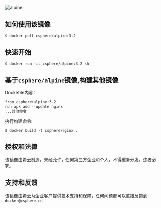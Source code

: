 ![alpine](https://csphere.cn/assets/c7a87396-7b8a-4c62-ac99-65c2a38124f2)

## 如何使用该镜像

    $ docker pull csphere/alpine:3.2

## 快速开始

    $ docker run -it csphere/alpine:3.2 sh

## 基于`csphere/alpine`镜像,构建其他镜像

Dockefile内容：

```Dockerfile
from csphere/alpine:3.2
run apk add --update nginx
...其他命令
```

执行构建命令:

    $ docker build -t csphere/nginx .

## 授权和法律

该镜像由希云制造，未经允许，任何第三方企业和个人，不得重新分发。违者必究。

## 支持和反馈

该镜像由希云为企业客户提供技术支持和保障，任何问题都可以直接反馈到: `docker@csphere.cn`

